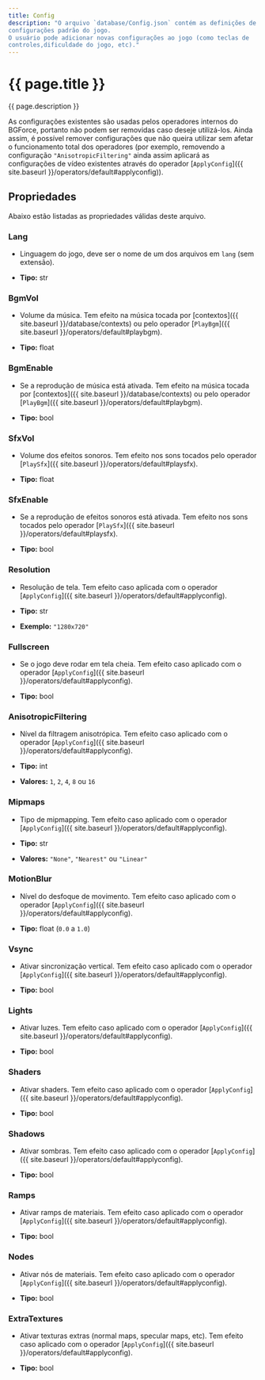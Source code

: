 ```yaml
---
title: Config
description: "O arquivo `database/Config.json` contém as definições de
configurações padrão do jogo.
O usuário pode adicionar novas configurações ao jogo (como teclas de
controles,dificuldade do jogo, etc)."
---
```


# {{ page.title }}

{{ page.description }}

As configurações existentes são usadas pelos operadores internos do BGForce,
portanto não podem ser removidas caso deseje utilizá-los. Ainda assim, é
possível remover configurações que não queira utilizar sem afetar o
funcionamento total dos operadores (por exemplo, removendo a configuração
`"AnisotropicFiltering"` ainda assim aplicará as configurações de vídeo
existentes através do operador [`ApplyConfig`]({{ site.baseurl }}/operators/default#applyconfig)).

## Propriedades
Abaixo estão listadas as propriedades válidas deste arquivo.

### Lang
- Linguagem do jogo, deve ser o nome de um dos arquivos em `lang` (sem extensão).

- **Tipo:** str

### BgmVol
- Volume da música. Tem efeito na música tocada por [contextos]({{ site.baseurl }}/database/contexts)
ou pelo operador [`PlayBgm`]({{ site.baseurl }}/operators/default#playbgm).

- **Tipo:** float

### BgmEnable
- Se a reprodução de música está ativada. Tem efeito na música tocada por
[contextos]({{ site.baseurl }}/database/contexts) ou pelo operador
[`PlayBgm`]({{ site.baseurl }}/operators/default#playbgm).

- **Tipo:** bool

### SfxVol
- Volume dos efeitos sonoros. Tem efeito nos sons tocados pelo operador
[`PlaySfx`]({{ site.baseurl }}/operators/default#playsfx).

- **Tipo:** float

### SfxEnable
- Se a reprodução de efeitos sonoros está ativada. Tem efeito nos sons tocados
pelo operador [`PlaySfx`]({{ site.baseurl }}/operators/default#playsfx).

- **Tipo:** bool

### Resolution
- Resolução de tela. Tem efeito caso aplicada com o operador
[`ApplyConfig`]({{ site.baseurl }}/operators/default#applyconfig).

- **Tipo:** str
- **Exemplo:** `"1280x720"`

### Fullscreen
- Se o jogo deve rodar em tela cheia. Tem efeito caso aplicado com o operador
[`ApplyConfig`]({{ site.baseurl }}/operators/default#applyconfig).

- **Tipo:** bool

### AnisotropicFiltering
- Nível da filtragem anisotrópica. Tem efeito caso aplicado com o operador
[`ApplyConfig`]({{ site.baseurl }}/operators/default#applyconfig).

- **Tipo:** int
- **Valores:** `1`, `2`, `4`, `8` ou `16`

### Mipmaps
- Tipo de mipmapping. Tem efeito caso aplicado com o operador
[`ApplyConfig`]({{ site.baseurl }}/operators/default#applyconfig).

- **Tipo:** str
- **Valores:** `"None"`, `"Nearest"` ou `"Linear"`

### MotionBlur
- Nível do desfoque de movimento. Tem efeito caso aplicado com o operador
[`ApplyConfig`]({{ site.baseurl }}/operators/default#applyconfig).

- **Tipo:** float (`0.0` a `1.0`)

### Vsync
- Ativar sincronização vertical. Tem efeito caso aplicado com o operador
[`ApplyConfig`]({{ site.baseurl }}/operators/default#applyconfig).

- **Tipo:** bool

### Lights
- Ativar luzes. Tem efeito caso aplicado com o operador
[`ApplyConfig`]({{ site.baseurl }}/operators/default#applyconfig).

- **Tipo:** bool

### Shaders
- Ativar shaders. Tem efeito caso aplicado com o operador
[`ApplyConfig`]({{ site.baseurl }}/operators/default#applyconfig).

- **Tipo:** bool

### Shadows
- Ativar sombras. Tem efeito caso aplicado com o operador
[`ApplyConfig`]({{ site.baseurl }}/operators/default#applyconfig).

- **Tipo:** bool

### Ramps
- Ativar ramps de materiais. Tem efeito caso aplicado com o operador
[`ApplyConfig`]({{ site.baseurl }}/operators/default#applyconfig).

- **Tipo:** bool

### Nodes
- Ativar nós de materiais. Tem efeito caso aplicado com o operador
[`ApplyConfig`]({{ site.baseurl }}/operators/default#applyconfig).

- **Tipo:** bool

### ExtraTextures
- Ativar texturas extras (normal maps, specular maps, etc). Tem efeito caso
aplicado com o operador [`ApplyConfig`]({{ site.baseurl }}/operators/default#applyconfig).

- **Tipo:** bool
